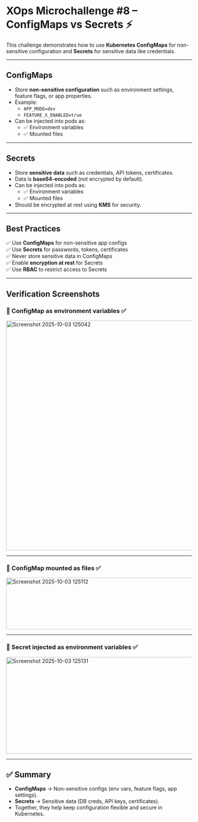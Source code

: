 # XOps Microchallenge #8 – ConfigMaps vs Secrets ⚡

This challenge demonstrates how to use **Kubernetes ConfigMaps** for non-sensitive configuration and **Secrets** for sensitive data like credentials.

---

## ConfigMaps
- Store **non-sensitive configuration** such as environment settings, feature flags, or app properties.
- Example:  
  - `APP_MODE=dev`  
  - `FEATURE_X_ENABLED=true`
- Can be injected into pods as:
  - ✅ Environment variables  
  - ✅ Mounted files  

---

## Secrets
- Store **sensitive data** such as credentials, API tokens, certificates.
- Data is **base64-encoded** (not encrypted by default).
- Can be injected into pods as:
  - ✅ Environment variables  
  - ✅ Mounted files  
- Should be encrypted at rest using **KMS** for security.

---

## Best Practices
✅ Use **ConfigMaps** for non-sensitive app configs  
✅ Use **Secrets** for passwords, tokens, certificates  
✅ Never store sensitive data in ConfigMaps  
✅ Enable **encryption at rest** for Secrets  
✅ Use **RBAC** to restrict access to Secrets  

---

## Verification Screenshots

### 🔹 ConfigMap as environment variables ✅
<img width="1392" height="623" alt="Screenshot 2025-10-03 125042" src="https://github.com/user-attachments/assets/ed9f940d-e4b6-47dd-b752-14970971ed3c" />


---

### 🔹 ConfigMap mounted as files ✅
<img width="1376" height="140" alt="Screenshot 2025-10-03 125112" src="https://github.com/user-attachments/assets/0b8e9025-eb66-4dd7-84b0-518d13df23db" />


---

### 🔹 Secret injected as environment variables ✅
<img width="1386" height="262" alt="Screenshot 2025-10-03 125131" src="https://github.com/user-attachments/assets/4ef92f66-3d9b-4f5b-8ece-b7a3f7cd37f3" />


---

## ✅ Summary
- **ConfigMaps** → Non-sensitive configs (env vars, feature flags, app settings).  
- **Secrets** → Sensitive data (DB creds, API keys, certificates).  
- Together, they help keep configuration flexible and secure in Kubernetes.  
